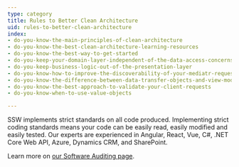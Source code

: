 ```yaml
---
type: category
title: Rules to Better Clean Architecture
uid: rules-to-better-clean-architecture
index:
- do-you-know-the-main-principles-of-clean-architecture
- do-you-know-the-best-clean-architecture-learning-resources
- do-you-know-the-best-way-to-get-started
- do-you-keep-your-domain-layer-independent-of-the-data-access-concerns
- do-you-keep-business-logic-out-of-the-presentation-layer
- do-you-know-how-to-improve-the-discoverability-of-your-mediatr-requests
- do-you-know-the-difference-between-data-transfer-objects-and-view-models
- do-you-know-the-best-approach-to-validate-your-client-requests
- do-you-know-when-to-use-value-objects

---
```

<p>SSW implements strict standards on all code produced. Implementing strict coding standards means your code can be easily read, easily modified and easily tested. Our experts are experienced in Angular, React, Vue, C#, .NET Core Web API, Azure, Dynamics CRM, and SharePoint.</p><p>​Learn more on <a href="https&#58;//www.ssw.com.au/ssw/Consulting/Software-Audit.aspx">our Software Auditing p​age</a>.​​​<br></p>


